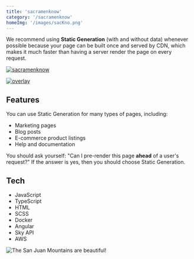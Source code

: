 ```yaml
---
title: 'sacramenknow'
category: '/sacramenknow'
homeImg: '/images/sacKno.png'
---
```


We recommend using **Static Generation** (with and without data) whenever possible because your page can be built once and served by CDN, which makes it much faster than having a server render the page on every request.

[![sacramenknow](/images/sacKno.png "sacramenknow")](https://www.capradio.org/sacramenknow/)

[![overlay](/images/overlayMob.png "overlay")](https://www.capradio.org)

## Features
You can use Static Generation for many types of pages, including:

- Marketing pages
- Blog posts
- E-commerce product listings 
- Help and documentation

You should ask yourself: "Can I pre-render this page **ahead** of a user's request?" If the answer is yes, then you should choose Static Generation.

## Tech
- JavaScript
- TypeScript
- HTML
- SCSS
- Docker
- Angular
- Sky API
- AWS

![The San Juan Mountains are beautiful!](/images/sacKnoMobile.png "San Juan Mountains")